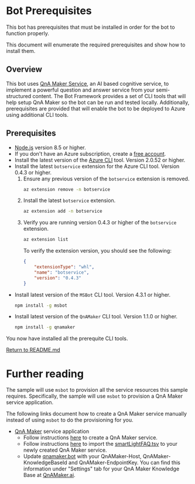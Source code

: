 # Bot Prerequisites
This bot has prerequisites that must be installed in order for the bot to function properly.

This document will enumerate the required prerequisites and show how to install them.

## Overview
This bot uses [QnA Maker Service][1], an AI based cognitive service, to implement a powerful question and answer service from your semi-structured content.  The Bot Framework provides a set of CLI tools that will help setup QnA Maker so the bot can be run and tested locally.  Additionally, prerequisites are provided that will enable the bot to be deployed to Azure using additional CLI tools.

## Prerequisites
- [Node.js][4] version 8.5 or higher.
- If you don't have an Azure subscription, create a [free account][5].
- Install the latest version of the [Azure CLI][6] tool. Version 2.0.52 or higher.
- Install the latest `botservice` extension for the Azure CLI tool.  Version 0.4.3 or higher.
    1. Ensure any previous version of the `botservice` extension is removed.
        ```bash
        az extension remove -n botservice
        ```
    1. Install the latest `botservice` extension.
        ```bash
        az extension add -n botservice
        ```
    1. Verify you are running version 0.4.3 or higher of the `botservice` extension.
        ```bash
        az extension list
        ```
        To verify the extension version, you should see the following:
        ```json
        {
            "extensionType": "whl",
            "name": "botservice",
            "version": "0.4.3"
        }
        ```
- Install latest version of the `MSBot` CLI tool. Version 4.3.1 or higher.
    ```bash
    npm install -g msbot
    ```
- Install latest version of the `QnAMaker` CLI tool. Version 1.1.0 or higher.
    ```bash
    npm install -g qnamaker
    ```

You now have installed all the prerequite CLI tools.

[Return to README.md][3]

# Further reading
The sample will use `msbot` to provision all the service resources this sample requires.  Specifically, the sample will use `msbot` to provision a QnA Maker service application.

The following links document how to create a QnA Maker service manually instead of using `msbot` to do the provisioning for you.

- [QnA Maker][7] service application
    - Follow instructions [here](https://docs.microsoft.com/en-us/azure/cognitive-services/qnamaker/how-to/set-up-qnamaker-service-azure) to create a QnA Maker service.
    - Follow instructions [here](https://docs.microsoft.com/en-us/azure/cognitive-services/qnamaker/quickstarts/create-publish-knowledge-base#create-a-qna-maker-knowledge-base) to import the [smartLightFAQ.tsv](cognitiveModels/smartLightFAQ.tsv) to your newly created QnA Maker service.
    - Update [qnamaker.bot](qnamaker.bot) with your QnAMaker-Host, QnAMaker-KnowledgeBaseId and QnAMaker-EndpointKey. You can find this information under "Settings" tab for your QnA Maker Knowledge Base at [QnAMaker.ai](https://qnamaker.ai).




[1]: https://www.qnamaker.ai
[3]: ./README.md
[4]: https://nodejs.org
[5]: https://azure.microsoft.com/free/
[6]: https://docs.microsoft.com/cli/azure/install-azure-cli?view=azure-cli-latest
[7]: https://www.qnamaker.ai

